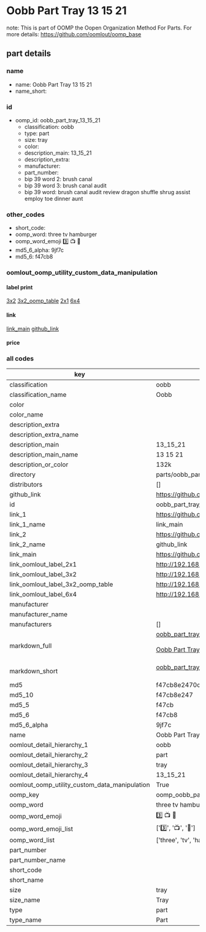 # Oobb Part Tray 13 15 21  

note: This is part of OOMP the Oopen Organization Method For Parts. For more details: https://github.com/oomlout/oomp_base

##  part details





### name
* name: Oobb Part Tray 13 15 21
* name_short: 
### id
* oomp_id: oobb_part_tray_13_15_21
  * classification: oobb
  * type: part
  * size: tray
  * color: 
  * description_main: 13_15_21
  * description_extra: 
  * manufacturer: 
  * part_number: 
  * bip 39 word 2: brush canal
  * bip 39 word 3: brush canal audit
  * bip 39 word: brush canal audit review dragon shuffle shrug assist employ toe dinner aunt

### other_codes
* short_code: 
* oomp_word: three tv hamburger
* oomp_word_emoji :three: :tv: :hamburger:
* md5_6_alpha: 9jf7c
* md5_6: f47cb8






### oomlout_oomp_utility_custom_data_manipulation
#### label print
[3x2](http://192.168.1.245:1112/?label=oomp%209jf7c)
[3x2_oomp_table](http://192.168.1.107:1112/?label=oomp%209jf7c)
[2x1](http://192.168.1.242:1112/?label=oomp%209jf7c)
[6x4](http://192.168.1.55:1112/?label=oomp%209jf7c)    

#### link

[link_main](https://github.com/oomlout/oomlout_oomp_current_version_messy/tree/main/parts/oobb_part_tray_13_15_21) [github_link](https://github.com/oomlout/oomlout_oomp_part_src/tree/main/parts/oobb_part_tray_13_15_21)                             

#### price







### all codes 
| key | value |  
| --- | --- |  
| classification | oobb |  
| classification_name | Oobb |  
| color |  |  
| color_name |  |  
| description_extra |  |  
| description_extra_name |  |  
| description_main | 13_15_21 |  
| description_main_name | 13 15 21 |  
| description_or_color | 132k |  
| directory | parts/oobb_part_tray_13_15_21 |  
| distributors | [] |  
| github_link | https://github.com/oomlout/oomlout_oomp_part_src/tree/main/parts/oobb_part_tray_13_15_21 |  
| id | oobb_part_tray_13_15_21 |  
| link_1 | https://github.com/oomlout/oomlout_oomp_current_version_messy/tree/main/parts/oobb_part_tray_13_15_21 |  
| link_1_name | link_main |  
| link_2 | https://github.com/oomlout/oomlout_oomp_part_src/tree/main/parts/oobb_part_tray_13_15_21 |  
| link_2_name | github_link |  
| link_main | https://github.com/oomlout/oomlout_oomp_current_version_messy/tree/main/parts/oobb_part_tray_13_15_21 |  
| link_oomlout_label_2x1 | http://192.168.1.242:1112/?label=oomp%209jf7c |  
| link_oomlout_label_3x2 | http://192.168.1.245:1112/?label=oomp%209jf7c |  
| link_oomlout_label_3x2_oomp_table | http://192.168.1.107:1112/?label=oomp%209jf7c |  
| link_oomlout_label_6x4 | http://192.168.1.55:1112/?label=oomp%209jf7c |  
| manufacturer |  |  
| manufacturer_name |  |  
| manufacturers | [] |  
| markdown_full | [oobb_part_tray_13_15_21](https://github.com/oomlout/oomlout_oomp_current_version_messy/tree/main/parts/oobb_part_tray_13_15_21)<br>[](https://github.com/oomlout/oomlout_oomp_current_version_messy/tree/main/parts/oobb_part_tray_13_15_21)<br>[Oobb Part Tray 13 15 21](https://github.com/oomlout/oomlout_oomp_current_version_messy/tree/main/parts/oobb_part_tray_13_15_21)<br><br> |  
| markdown_short | [oobb_part_tray_13_15_21](https://github.com/oomlout/oomlout_oomp_current_version_messy/tree/main/parts/oobb_part_tray_13_15_21)<br><br> |  
| md5 | f47cb8e2470dd8eb1da10b881e0840e9 |  
| md5_10 | f47cb8e247 |  
| md5_5 | f47cb |  
| md5_6 | f47cb8 |  
| md5_6_alpha | 9jf7c |  
| name | Oobb Part Tray 13 15 21 |  
| oomlout_detail_hierarchy_1 | oobb |  
| oomlout_detail_hierarchy_2 | part |  
| oomlout_detail_hierarchy_3 | tray |  
| oomlout_detail_hierarchy_4 | 13_15_21 |  
| oomlout_oomp_utility_custom_data_manipulation | True |  
| oomp_key | oomp_oobb_part_tray_13_15_21 |  
| oomp_word | three tv hamburger |  
| oomp_word_emoji | :three: :tv: :hamburger: |  
| oomp_word_emoji_list | [':three:', ':tv:', ':hamburger:'] |  
| oomp_word_list | ['three', 'tv', 'hamburger'] |  
| part_number |  |  
| part_number_name |  |  
| short_code |  |  
| short_name |  |  
| size | tray |  
| size_name | Tray |  
| type | part |  
| type_name | Part |  
